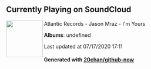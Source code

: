 ## Currently Playing on SoundCloud

[<img align="left" width="100" src="https://i1.sndcdn.com/artworks-000010190535-p1ondm-t120x120.jpg">](https://soundcloud.com/atlanticrecords/jason-mraz-im-yours)

Atlantic Records - Jason Mraz - I'm Yours

**Albums**: undefined

Last updated at 07/17/2020 17:11

#### Generated with [20chan/github-now](https://github.com/20chan/github-now)


<!--
**20chan/20chan** is a ✨ _special_ ✨ repository because its `README.md` (this file) appears on your GitHub profile.

Here are some ideas to get you started:

- 🔭 I’m currently working on ...
- 🌱 I’m currently learning ...
- 👯 I’m looking to collaborate on ...
- 🤔 I’m looking for help with ...
- 💬 Ask me about ...
- 📫 How to reach me: ...
- 😄 Pronouns: ...
- ⚡ Fun fact: ...
-->
